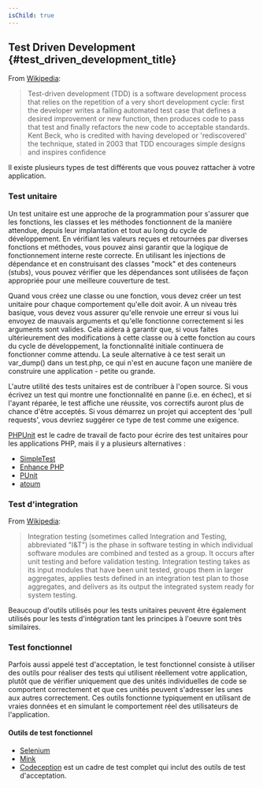 ```yaml
---
isChild: true
---
```


## Test Driven Development {#test_driven_development_title}

From [Wikipedia](http://en.wikipedia.org/wiki/Test-driven_development):

> Test-driven development (TDD) is a software development process that relies on the repetition of a very short development cycle: first the developer writes a failing automated test case that defines a desired improvement or new function, then produces code to pass that test and finally refactors the new code to acceptable standards. Kent Beck, who is credited with having developed or 'rediscovered' the technique, stated in 2003 that TDD encourages simple designs and inspires confidence

Il existe plusieurs types de test différents que vous pouvez rattacher à votre application.

### Test unitaire

Un test unitaire est une approche de la programmation pour s'assurer que les fonctions, les classes et les méthodes fonctionnent de la manière attendue, depuis leur implantation et tout au long du cycle de développement. En vérifiant les valeurs reçues et retournées par diverses fonctions et méthodes, vous pouvez ainsi garantir que la logique de fonctionnement interne reste correcte. En utilisant les injections de dépendance et en construisant des classes "mock" et des conteneurs (stubs), vous pouvez vérifier que les dépendances sont utilisées de façon appropriée pour une meilleure couverture de test.

Quand vous créez une classe ou une fonction, vous devez créer un test unitaire pour chaque comportement qu'elle doit avoir. A un niveau très basique, vous devez vous assurer qu'elle renvoie une erreur si vous lui envoyez de mauvais arguments et qu'elle fonctionne correctement si les arguments sont valides. Cela aidera à garantir que, si vous faites ultérieurement des modifications à cette classe ou à cette fonction au cours du cycle de développement, la fonctionnalité initiale continuera de fonctionner comme attendu. La seule alternative à ce test serait un var_dump() dans un test.php, ce qui n'est en aucune façon une manière de construire une application - petite ou grande.

L'autre utilité des tests unitaires est de contribuer à l'open source. Si vous écrivez un test qui montre une fonctionnalité en panne (i.e. en échec), et si l'ayant réparée, le test affiche une réussite, vos correctifs auront plus de chance d'être acceptés. Si vous démarrez un projet qui acceptent des 'pull requests', vous devriez suggérer ce type de test comme une exigence.

[PHPUnit](http://phpunit.de) est le cadre de travail de facto pour écrire des test unitaires pour les applications PHP, mais il y a plusieurs alternatives :

* [SimpleTest](http://simpletest.org)
* [Enhance PHP](http://www.enhance-php.com/)
* [PUnit](http://punit.smf.me.uk/)
* [atoum](https://github.com/atoum/atoum)

### Test d'integration

From [Wikipedia](http://en.wikipedia.org/wiki/Integration_testing):

> Integration testing (sometimes called Integration and Testing, abbreviated "I&T") is the phase in software testing in which individual software modules are combined and tested as a group. It occurs after unit testing and before validation testing. Integration testing takes as its input modules that have been unit tested, groups them in larger aggregates, applies tests defined in an integration test plan to those aggregates, and delivers as its output the integrated system ready for system testing.

Beaucoup d'outils utilisés pour les tests unitaires peuvent être également utilisés pour les tests d'intégration tant les principes à l'oeuvre sont très similaires.

### Test fonctionnel

Parfois aussi appelé test d'acceptation, le test fonctionnel consiste à utiliser des outils pour réaliser des tests qui utilisent réellement votre application, plutôt que de vérifier uniquement que des unités individuelles de code se comportent correctement et que ces unités peuvent s'adresser les unes aux autres correctement. Ces outils fonctionne typiquement en utilisant de vraies données et en simulant le comportement réel des utilisateurs de l'application.

#### Outils de test fonctionnel

* [Selenium](http://seleniumhq.com)
* [Mink](http://mink.behat.org)
* [Codeception](http://codeception.com) est un cadre de test complet qui inclut des outils de test d'acceptation.
